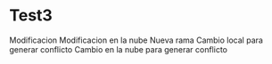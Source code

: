# Test3
Modificacion 
Modificacion en la nube 
Nueva rama 
Cambio local para generar conflicto 
Cambio en la nube para generar conflicto 
